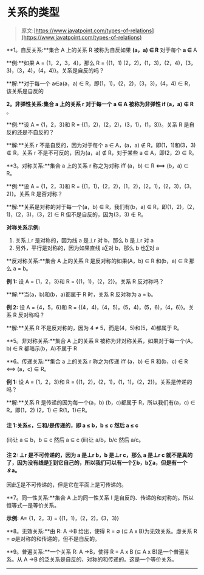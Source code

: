# 关系的类型

> 原文:[https://www.javatpoint.com/types-of-relations](https://www.javatpoint.com/types-of-relations)

**1。自反关系:**集合 A 上的关系 R 被称为自反如果 **(a，a) ∈ R** 对于每个 **a ∈** A

**例:**如果 A = {1，2，3，4}，那么 R = {(1，1) (2，2)，(1，3)，(2，4)，(3，3)，(3，4)，(4，4)}。关系是自反的吗？

**解:**对于每一个 a∈a(a，a) ∈ R，即(1，1)，(2，2)，(3，3)，(4，4) ∈ R，该关系是自反的

**2。非弹性关系:**集合 a 上的关系 r 对于每一个 **a ∈ A** 被称为**非弹性 if (a，a) ∉ R** 。

**例:**设 A = {1，2，3}和 R = {(1，2)，(2，2)，(3，1)，(1，3)}。关系 R 是自反的还是不自反的？

**解:**关系 r 不是自反的，因为对于每个 a ∈ A，(a，a) ∉ R，即(1，1)和(3，3) ∉ R，关系 r 不是不可反的，因为(a，a) ∉ R，对于某些 a ∈ A，即(2，2) ∈ R。

**3。对称关系:**集合 a 上的关系 r 称之为对称 iff (a，b) ∈ R ⟺ (b，a) ∈ R。

**例:**设 A = {1，2，3}和 R = {(1，1)，(2，2)，(1，2)，(2，1)，(2，3)，(3，2)}。关系 R 是否对称？

**解:**关系是对称的对于每一个(a，b) ∈ R，我们有(b，a) ∈ R，即(1，2)，(2，1)，(2，3)，(3，2) ∈ R 但不是自反的，因为(3，3) ∉ R。

**对称关系示例:**

1.  关系⊥r 是对称的，因为线 a 是⊥r 对 b，那么 b 是⊥r 对 a
2.  另外，平行是对称的，因为如果直线 a∑对 b，那么 b 也∑对 a

**反对称关系:**集合 A 上的关系 R 是反对称的如果(A，b) ∈ R 和(b，a) ∈ R 那么 a = b。

**例 1:** 设 A = {1，2，3}和 R = {(1，1)，(2，2)}。关系 R 反对称吗？

**解:**当(a，b)和(b，a)都属于 R 时，关系 R 反对称为 a = b。

**例 2:** 设 A = {4，5，6}和 R = {(4，4)，(4，5)，(5，4)，(5，6)，(4，6)}。关系 R 反对称吗？

**解:**关系 R 不是反对称的，因为 4 ≠ 5，而是(4，5)和(5，4)都属于 R。

**5。非对称关系:**集合 A 上的关系 R 被称为非对称关系，如果对于每一个(A，b) ∈ R 都暗示(b，A)不属于 R

**6。传递关系:**集合 a 上的关系 r 称之为传递 iff (a，b) ∈ R 和(b，c) ∈ R ⟺ (a，c) ∈ R。

**例 1:** 设 A = {1，2，3}和 R = {(1，2)，(2，1)，(1，1)，(2，2)}。关系是传递的吗？

**解:**关系 R 是传递的因为每一个(a，b) (b，c)都属于 R，所以我们有(a，c) ∈ R，即(1，2) (2，1) ∈ R(1，1)∈R。

#### 注 1:关系≤，⊆和/是传递的，即 a ≤ b，b ≤ c 然后 a ≤ c
(ii)让 a ⊆ b，b ⊆ c 然后 a ⊆ c
(iii)让 a/b，b/c 然后 a/c。

#### 注 2: ⊥r 是不可传递的，因为 a 是⊥r b，b 是⊥r c，那么 a 是⊥r c 就不是真的了，因为没有线是∑到它自己的，所以我们可以有一个∑b，b∑a，但是有一个∦a。
因此∑是不可传递的，但是它在平面上是可传递的。

**7。同一性关系:**集合 A 上的同一性关系 I 是自反的、传递的和对称的。所以恒等式一是等价关系。

**示例:** A= {1，2，3} = {(1，1)，(2，2)，(3，3)}

**8。无效关系:**由 R: A →B 给出，使得 R = ∅ (⊆ A x B)为无效关系。虚关系 R = ∅是对称的和传递的，但不是自反的。

**9。普遍关系:**一个关系 R: A →B，使得 R = A x B (⊆ A x B)是一个普遍关系。从 A →B 的泛关系是自反的、对称的和传递的。这是一个等价关系。

* * *